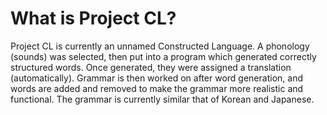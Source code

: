 # What is Project CL?

Project CL is currently an unnamed Constructed Language. A phonology (sounds) was selected, then put into a program which generated correctly structured words. Once generated, they were assigned a translation (automatically). Grammar is then worked on after word generation, and words are added and removed to make the grammar more realistic and functional. The grammar is currently similar that of Korean and Japanese. 
